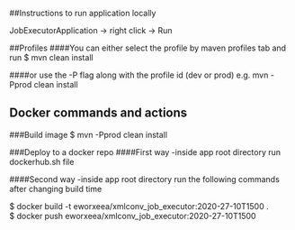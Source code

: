##Instructions to run application locally

JobExecutorApplication -> right click -> Run

##Profiles
####You can either select the profile by maven profiles tab and run 
$ mvn clean install

####or use the -P flag along with the profile id (dev or prod)
e.g. mvn -Pprod clean install 

## Docker commands and actions

###Build image 
$ mvn -Pprod clean install <br>

###Deploy to a docker repo 
####First way
-inside app root directory run dockerhub.sh file

####Second way
-inside app root directory run the following commands after changing build time

$ docker build -t eworxeea/xmlconv_job_executor:2020-27-10T1500 .  <br>
$ docker push eworxeea/xmlconv_job_executor:2020-27-10T1500   <br>

